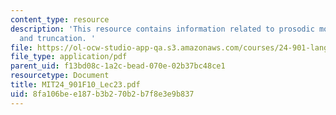 ```yaml
---
content_type: resource
description: 'This resource contains information related to prosodic morphology: reduplication
  and truncation. '
file: https://ol-ocw-studio-app-qa.s3.amazonaws.com/courses/24-901-language-and-its-structure-i-phonology-fall-2010/8fa106bee187b3b270b2b7f8e3e9b837_MIT24_901F10_Lec23.pdf
file_type: application/pdf
parent_uid: f13bd08c-1a2c-bead-070e-02b37bc48ce1
resourcetype: Document
title: MIT24_901F10_Lec23.pdf
uid: 8fa106be-e187-b3b2-70b2-b7f8e3e9b837
---
```

